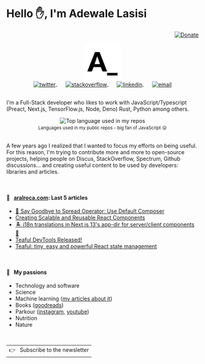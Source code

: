 # Hello ✋, I'm Adewale Lasisi

<div align="right">
  <a href="https://aralroca.com/donate">
    <img src="https://img.shields.io/badge/$-support-ff69b4.svg?style=flat" alt="Donate" />
  </a>
</div>

<p align="center">
  <a href="https://aralroca.com">
    <img width="100" src="https://github.com/aralroca/aralroca.com/raw/master/public/images/logo.svg" alt="logo" />
  </a>
</p>

<p align="center" style="margin: -20px 0 30px">
   <a href="https://twitter.com/aralroca" target="_blank" style='margin-right:10px'>
    <img align="center" src="https://cdn.jsdelivr.net/npm/simple-icons@3.0.1/icons/twitter.svg" alt="twitter" height="22px" width="22px" />
  </a>
  &nbsp;&nbsp;
  <a href="https://stackoverflow.com/users/4467741/aral-roca" target="_blank" style='margin-right:10px'>
    <img align="center" src="https://cdn.jsdelivr.net/npm/simple-icons@3.0.1/icons/stackoverflow.svg" alt="stackoverflow" height="22px" width="22px" />
  </a>
  &nbsp;&nbsp;
  <a href="https://www.linkedin.com/in/aral-roca-gomez-3b536bb1/" target="_blank" style='margin-right:10px'>
    <img align="center" src="https://cdn.jsdelivr.net/npm/simple-icons@3.0.1/icons/linkedin.svg" alt="linkedin" height="22px" width="22px" />
  </a>
  &nbsp;&nbsp;
  <a href="mailto:contact@aralroca.com" target="_blank">
    <img align="center" src="https://cdn.jsdelivr.net/npm/simple-icons@3.0.1/icons/protonmail.svg" alt="email" height="22px" width="22px" />
  </a>
</p>

I'm a Full-Stack developer who likes to work with JavaScript/Typescript (Preact, Next.js, TensorFlow.js, Node, Deno) Rust, Python among others. 

<div align="center">
  <img width="" src="https://github-readme-stats.vercel.app/api/top-langs/?username=aralroca&layout=compact&hide_title=1&card_width=300" alt="Top language used in my repos" />
  <br />
  <small>Languages used in my public repos - big fan of JavaScript 😛</small>
  <br />
  <br />
</div>

A few years ago I realized that I wanted to focus my efforts on being useful. For this reason, I'm trying to contribute more and more to open-source projects, helping people on Discus, StackOverflow, Spectrum, Github discussions... and creating useful content to be used by developers: libraries and articles. 

<br />

#### 📖 &nbsp;&nbsp;[aralroca.com](https://aralroca.com): Last 5 articles
 
* [👋 Say Goodbye to Spread Operator: Use Default Composer](https://aralroca.com/blog/default-composer) 
* [Creating Scalable and Reusable React Components](https://aralroca.com/blog/creating-scalable-and-reusable-react-components) 
* [🏝️ i18n translations in Next.js 13's app-dir for server/client components 🌊](https://aralroca.com/blog/i18n-translations-nextjs-13-app-dir) 
* [Teaful DevTools Released!](https://aralroca.com/blog/teaful-devtools) 
* [Teaful: tiny, easy and powerful React state management](https://aralroca.com/blog/teaful)

<br />

#### 🧡 &nbsp;&nbsp;My passions

* Technology and software
* Science 
* Machine learning ([my articles about it](https://aralroca.com/blog?q=machine-learning))
* Books ([goodreads](https://www.goodreads.com/user/show/32447157-aral-roca-gomez))
* Parkour ([instagram](https://www.instagram.com/aralroca/), [youtube](http://youtube.com/aralroca))
* Nutrition
* Nature

<br />
<a href="https://aralroca.us8.list-manage.com/subscribe/post?u=29d99171aa3f671bde658475a&id=9f1a0b31e3">
  <table align="right">
      <tr>
          <td>
            👉 &nbsp;&nbsp;Subscribe to the newsletter
          </td>
      </tr>
  </table>
</a>
